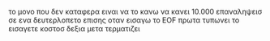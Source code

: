 το μονο που δεν καταφερα ειναι να το κανω να κανει 10.000 επαναληψεισ σε ενα δευτερλοπετο 
επισης οταν εισαγω το EOF πρωτα τυπωνει το εισαγετε κοστοσ δεξια μετα τερματιζει 